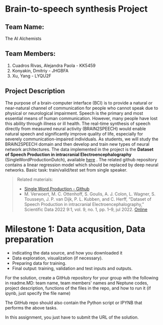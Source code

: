 # Brain-to-speech synthesis Project

## Team Name: 
  The AI Alchemists
## Team Members:
  1. Cuadros Rivas, Alejandra Paola - KK5459
  2. Konyakin, Dmitriy - JHGBFA
  3. Xu, Yang - LYQU2F

## Project Description
The purpose of a brain-computer interface (BCI) is to provide a natural or near-natural channel of communication for people who cannot speak due to physical or neurological impairment.
Speech is the primary and most essential means of human communication. However, many people have lost this ability through illness or ill health. The real-time synthesis of speech directly from measured neural activity (BRAIN2SPEECH) would enable natural speech and significantly improve quality of life, especially for severely communication-impaired individuals.
As students, we will study the BRAIN2SPEECH domain and then develop and train new types of neural network architectures.
The data implemented in the project is the **Dataset of Speech Production in intracranial Electroencephalography** (SingleWordProductionDutch), available [here](https://osf.io/nrgx6/) .
The related github repository contains a linear regression model which should be replaced by deep neural networks.
Basic task: train/valid/test set from single speaker.

> Related materials:
> - [Single Word Production - Github](https://github.com/neuralinterfacinglab/SingleWordProductionDutch)
> - M. Verwoert, M. C. Ottenhoff, S. Goulis, A. J. Colon, L. Wagner, S. Tousseyn, J. P. van Dijk, P. L. Kubben, and C. Herff, “Dataset of Speech Production in intracranial Electroencephalography,” Scientific Data 2022 9:1, vol. 9, no. 1, pp. 1–9, jul 2022. [Online](https://www.nature.com/articles/s41597-022-01542-9)

# Milestone 1: Data acqusition, Data preparation

- indicating the data source, and how you downloaded it
- Data exploration, visualization (if necessary).
- Preparing data for training.
- Final output: training, validation and test inputs and outputs.

For the solution, create a GitHub repository for your group with the following in readme.MD: team name, team members' names and Neptune codes, project description, functions of the files in the repo, and how to run it (if ipynb, just specify the file name) 

The GitHub repo should also contain the Python script or IPYNB that performs the above tasks. 

In this assignment, you just have to submit the URL of the solution.
